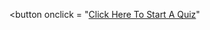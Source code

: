 <button onclick = "<a href="https://forms.gle/5VNYj8eC9JxZKy3i9">Click Here To Start A Quiz</a>"</button>





